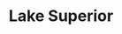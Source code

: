 ---
title: "Lake Superior"
hashtag: lake-superior
borders:
  - Canada
  - Duluth
  - Michigan
  - Minnesota
  - Wisconsin
near:
  - Lake Michigan
tags:
  - lake
  - North America
visit-somewhere-new:
  - listen to the waves at night
---